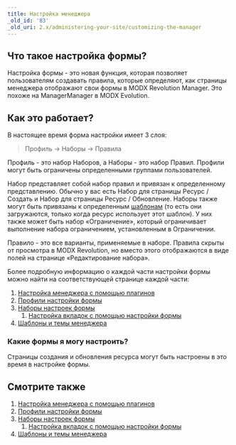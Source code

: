 ```yaml
---
title: Настройка менеджера
_old_id: '83'
_old_uri: 2.x/administering-your-site/customizing-the-manager
---
```


## Что такое настройка формы?

Настройка формы - это новая функция, которая позволяет пользователям создавать правила, которые определяют, как страницы менеджера отображают свои формы в MODX Revolution Manager. Это похоже на ManagerManager в MODX Evolution.

## Как это работает?

В настоящее время форма настройки имеет 3 слоя:

> Профиль -> Наборы -> Правила

Профиль - это набор Наборов, а Наборы - это набор Правил. Профили могут быть ограничены определенными группами пользователей.

Набор представляет собой набор правил и привязан к определенному представлению. Обычно у вас есть Набор для страницы Ресурс / Создать и Набор для страницы Ресурс / Обновление. Наборы также могут быть привязаны к определенным [шаблонам](building-sites/elements/templates "Шаблоны") (то есть они загружаются, только когда ресурс использует этот шаблон). У них также может быть набор «Ограничение», который ограничивает выполнение набора ограничением, установленным в Ограничении.

Правило - это все варианты, применяемые в наборе. Правила скрыты от просмотра в MODX Revolution, но вместо этого отображаются в виде полей на странице «Редактирование набора».

Более подробную информацию о каждой части настройки формы можно найти на соответствующей странице каждой части:

1. [Настройка менеджера с помощью плагинов](_legacy/administering-your-site/customizing-the-manager-via-plugins)
2. [Профили настройки формы](building-sites/client-proofing/form-customization/profiles)
3. [Наборы настроек формы](building-sites/client-proofing/form-customization/sets)
    1. [Настройка вкладок с помощью настройки формы](building-sites/client-proofing/form-customization/tabs)
4. [Шаблоны и темы менеджера](building-sites/client-proofing/custom-manager-themes)

### Какие формы я могу настроить?

Страницы создания и обновления ресурса могут быть настроены в это время в настройке формы.

## Смотрите также

1. [Настройка менеджера с помощью плагинов](_legacy/administering-your-site/customizing-the-manager-via-plugins)
2. [Профили настройки формы](building-sites/client-proofing/form-customization/profiles)
3. [Наборы настроек формы](building-sites/client-proofing/form-customization/sets)
    1. [Настройка вкладок с помощью настройки формы](building-sites/client-proofing/form-customization/tabs)
4. [Шаблоны и темы менеджера](building-sites/client-proofing/custom-manager-themes)
